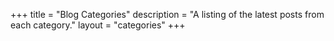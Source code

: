 +++
title = "Blog Categories"
description = "A listing of the latest posts from each category."
layout = "categories"
+++


